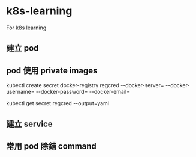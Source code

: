 # k8s-learning
For k8s learning

## 建立 pod

## pod 使用 private images

kubectl create secret docker-registry regcred --docker-server=<your-registry-server> --docker-username=<your-name> --docker-password=<your-pword> --docker-email=<your-email>
  
kubectl get secret regcred --output=yaml



## 建立 service

## 常用 pod 除錯 command
